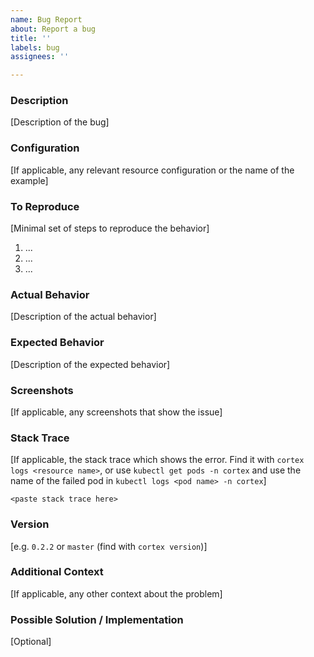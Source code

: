 ```yaml
---
name: Bug Report
about: Report a bug
title: ''
labels: bug
assignees: ''

---
```


### Description

[Description of the bug]

### Configuration

[If applicable, any relevant resource configuration or the name of the example]

### To Reproduce

[Minimal set of steps to reproduce the behavior]

1. ...
2. ...
3. ...

### Actual Behavior

[Description of the actual behavior]

### Expected Behavior

[Description of the expected behavior]

### Screenshots

[If applicable, any screenshots that show the issue]

### Stack Trace

[If applicable, the stack trace which shows the error. Find it with `cortex logs <resource name>`, or use `kubectl get pods -n cortex` and use the name of the failed pod in `kubectl logs <pod name> -n cortex`]

```text
<paste stack trace here>
```

### Version

[e.g. `0.2.2` or `master` (find with `cortex version`)]

### Additional Context

[If applicable, any other context about the problem]

### Possible Solution / Implementation

[Optional]
